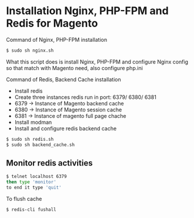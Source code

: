 # Installation Nginx, PHP-FPM and Redis for Magento

Command of Nginx, PHP-FPM installation
```sh
$ sudo sh nginx.sh
```
What this script does is install Nginx, PHP-FPM and configure Nginx config so that match with Magento need, also configure php.ini 

Command of Redis, Backend Cache installation
- Install redis
- Create three instances redis run in port: 6379/ 6380/ 6381
- 6379 -> Instance of Magento backend cache
- 6380 -> Instance of Magento session cache
- 6381 -> Instance of magento full page chache
- Install modman 
- Install and configure redis backend cache 

```sh
$ sudo sh redis.sh
$ sudo sh backend_cache.sh
```

## Monitor redis activities
```sh
$ telnet localhost 6379
then type 'monitor'
to end it type 'quit'
```

To flush cache
```sh
$ redis-cli fushall
```
